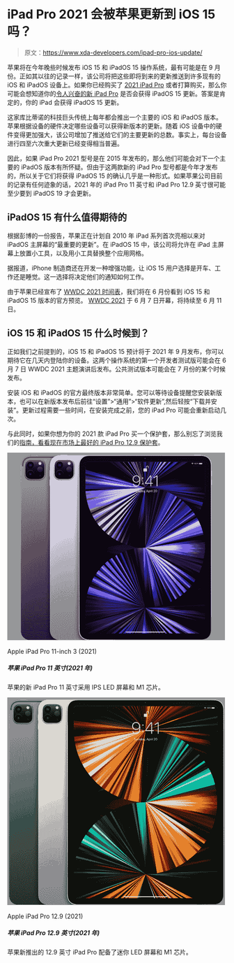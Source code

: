 # iPad Pro 2021 会被苹果更新到 iOS 15 吗？

> 原文：<https://www.xda-developers.com/ipad-pro-ios-update/>

苹果将在今年晚些时候发布 iOS 15 和 iPadOS 15 操作系统，最有可能是在 9 月份。正如其以往的记录一样，该公司将把这些即将到来的更新推送到许多现有的 iOS 和 iPadOS 设备上。如果你已经购买了 [2021 iPad Pro](https://www.xda-developers.com/ipad-pro/) 或者打算购买，那么你可能会想知道你的[令人兴奋的新 iPad Pro](https://www.xda-developers.com/ipad-pro-2021-review/) 是否会获得 iPadOS 15 更新。答案是肯定的，你的 iPad 会获得 iPadOS 15 更新。

这家库比蒂诺的科技巨头传统上每年都会推出一个主要的 iOS 和 iPadOS 版本。苹果根据设备的硬件决定哪些设备可以获得新版本的更新。随着 iOS 设备中的硬件变得更加强大，该公司增加了推送给它们的主要更新的总数。事实上，每台设备进行四至六次重大更新已经变得相当普遍。

因此，如果 iPad Pro 2021 型号是在 2015 年发布的，那么他们可能会对下一个主要的 iPadOS 版本有所怀疑。但由于这两款新的 iPad Pro 型号都是今年才发布的，所以关于它们将获得 iPadOS 15 的确认几乎是一种形式。如果苹果公司目前的记录有任何迹象的话，2021 年的 iPad Pro 11 英寸和 iPad Pro 12.9 英寸很可能至少要到 iPadOS 19 才会更新。

## iPadOS 15 有什么值得期待的

根据彭博的一份报告，苹果正在计划自 2010 年 iPad 系列首次亮相以来对 iPadOS 主屏幕的“最重要的更新”。在 iPadOS 15 中，该公司将允许在 iPad 主屏幕上放置小工具，以及用小工具替换整个应用网格。

据报道，iPhone 制造商还在开发一种增强功能，让 iOS 15 用户选择是开车、工作还是睡觉。这一选择将决定他们的通知如何工作。

由于苹果已经宣布了 [WWDC 2021 时间表](https://www.xda-developers.com/apple-details-wwdc-2021-plans-june-7-keynote-ios-15/)，我们将在 6 月份看到 iOS 15 和 iPadOS 15 版本的官方预览。 [WWDC 2021](https://developer.apple.com/wwdc21/) 于 6 月 7 日开幕，将持续至 6 月 11 日。

## iOS 15 和 iPadOS 15 什么时候到？

正如我们之前提到的，iOS 15 和 iPadOS 15 预计将于 2021 年 9 月发布，你可以期待它在几天内登陆你的设备。这两个操作系统的第一个开发者测试版可能会在 6 月 7 日 WWDC 2021 主题演讲后发布。公共测试版本可能会在 7 月份的某个时候发布。

安装 iOS 和 iPadOS 的官方最终版本非常简单。您可以等待设备提醒您安装新版本，也可以在新版本发布后前往“设置”>“通用”>“软件更新”,然后轻按“下载并安装”。更新过程需要一些时间，在安装完成之前，您的 iPad Pro 可能会重新启动几次。

与此同时，如果你想为你的 2021 款 iPad Pro 买一个保护套，那么别忘了浏览我们的[指南，看看现在市场上最好的 iPad Pro 12.9 保护套](https://www.xda-developers.com/best-ipad-pro-cases/)。

 <picture>![The 11-inch iPad Pro 3 comes with Apple's M1 chipset along with optional support for 5G and up to 2TB of storage.](img/aec9945c3aa1cb02267c80dc385d3fd7.png)</picture> 

Apple iPad Pro 11-inch 3 (2021)

##### 苹果 iPad Pro 11 英寸(2021 年)

苹果的新 iPad Pro 11 英寸采用 IPS LED 屏幕和 M1 芯片。

 <picture>![The 12.9-inch iPad Pro (2021) packs the Apple M1 chip, includes optional 5G support, and houses the TrueDepth camera system in its thin bezels.](img/3255a13102db2b97d523e869340dc0b5.png)</picture> 

Apple iPad Pro 12.9 (2021)

##### 苹果 iPad Pro 12.9 英寸(2021 年)

苹果新推出的 12.9 英寸 iPad Pro 配备了迷你 LED 屏幕和 M1 芯片。